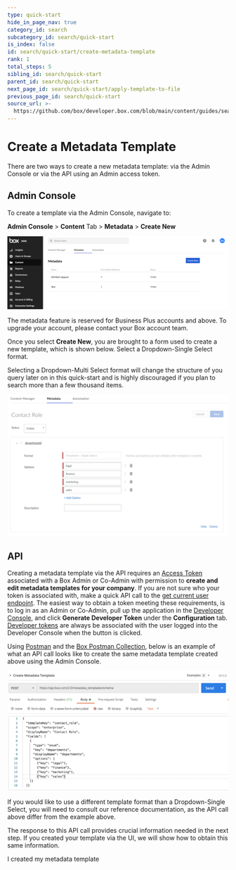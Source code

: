 ```yaml
---
type: quick-start
hide_in_page_nav: true
category_id: search
subcategory_id: search/quick-start
is_index: false
id: search/quick-start/create-metadata-template
rank: 1
total_steps: 5
sibling_id: search/quick-start
parent_id: search/quick-start
next_page_id: search/quick-start/apply-template-to-file
previous_page_id: search/quick-start
source_url: >-
  https://github.com/box/developer.box.com/blob/main/content/guides/search/quick-start/1-create-metadata-template.md
---
```

# Create a Metadata Template

There are two ways to create a new metadata template: via the Admin Console or
via the API using an Admin access token.

## Admin Console

To create a template via the Admin Console, navigate to:

**Admin Console** > **Content** Tab > **Metadata** > **Create New**

<ImageFrame center>

![Create Metadata Template](./images/create-template.png)

</ImageFrame>

<Message warning>

The metadata feature is reserved for Business Plus accounts and above. To
upgrade your account, please contact your Box account team.

</Message>

Once you select **Create New**, you are brought to a form used to create a new
template, which is shown below. Select a Dropdown-Single Select format.

<Message warning>

Selecting a Dropdown-Multi Select format will change the structure of you query
later on in this quick-start and is highly discouraged if you plan to search
more than a few thousand items.

</Message>

<ImageFrame center>

![Metadata Template Form](./images/template-form.png)

</ImageFrame>

## API

Creating a metadata template via the API requires an [Access Token][at]
associated with a Box Admin or Co-Admin with permission to
**create and edit metadata templates for your company**. If you are not sure
who your token is associated with, make a quick API call to the 
[get current user endpoint][current-user]. The easiest way to obtain a token
meeting these requirements, is to log in as an Admin or Co-Admin, pull up the
application in the [Developer Console][dc], and click 
**Generate Developer Token** under the **Configuration** tab. 
[Developer tokens][dt] are always be associated with the user logged into the
Developer Console when the button is clicked.

Using [Postman][postman] and the [Box Postman Collection][post-collab], below is
an example of what an API call looks like to create the same metadata template
created above using the Admin Console. 

<ImageFrame center>

![Create Template API Call](./images/create-call.png)

</ImageFrame>

<Message tip>

If you would like to use a different template format than a Dropdown-Single
Select, you will need to consult our reference documentation, as the API call
above differ from the example above.

</Message>

The response to this API call provides crucial information needed in the next
step. If you created your template via the UI, we will show how to obtain this
same information.

<Next>

I created my metadata template

</Next>

[at]: g://authentication/access-tokens/
[current-user]: e://get-users-me/
[dc]: https://account.box.com/developers/console
[dt]: g://authentication/access-tokens/developer-tokens/
[postman]: https://postman.com/
[post-collab]: g://tooling/postman/